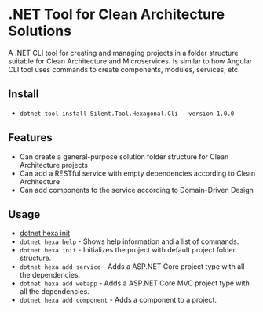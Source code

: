# .NET Tool for Clean Architecture Solutions
A .NET CLI tool for creating and managing projects in a folder structure suitable for Clean Architecture and Microservices. Is similar to how Angular CLI tool uses commands to create components, modules, services, etc.

## Install

- `dotnet tool install Silent.Tool.Hexagonal.Cli --version 1.0.0`

## Features
- Can create a general-purpose solution folder structure for Clean Architecture projects
- Can add a RESTful service with empty dependencies according to Clean Architecture
- Can add components to the service according to Domain-Driven Design

## Usage
- [dotnet hexa init](https://github.com/JustMeGaaRa/dotnet.tool.hexagonal.cli/blob/main/docs/)
- `dotnet hexa help` - Shows help information and a list of commands.
- `dotnet hexa init` - Initializes the project with default project folder structure.
- `dotnet hexa add service` - Adds a ASP.NET Core project type with all the dependencies.
- `dotnet hexa add webapp` - Adds a ASP.NET Core MVC project type with all the dependencies.
- `dotnet hexa add component` - Adds a component to a project.
